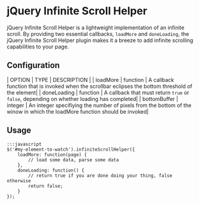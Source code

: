 jQuery Infinite Scroll Helper
=============================

jQuery Infinite Scroll Helper is a lightweight implementation of an infinite scroll.  By providing two essential callbacks, `loadMore` and `doneLoading`, the jQuery Infinite Scroll Helper plugin makes it a breeze to add infinite scrolling capabilities to your page.

Configuration
-------------

| OPTION			| TYPE				| DESCRIPTION				|
| loadMore			| function			| A callback function that is invoked when the scrollbar eclipses the bottom threshold of the element|
| doneLoading		| function			| A callback that must return `true` or `false`, depending on whether loading has completed|
| bottomBuffer		| integer			| An integer specifiying the number of pixels from the bottom of the winow in which the loadMore function should be invoked|

Usage
------

	:::javascript
	$('#my-element-to-watch').infiniteScrollHelper({
		loadMore: function(page) {
			// load some data, parse some data
		},
		doneLoading: function() {
			// return true if you are done doing your thing, false otherwise
			return false;
		}
	});